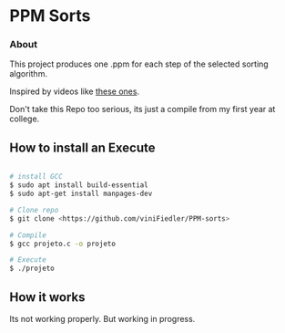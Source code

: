 # PPM Sorts 

### About
This project produces one .ppm for each step of the selected sorting algorithm.

Inspired by videos like [these ones](https://www.youtube.com/watch?v=8MsTNqK3o_w&t=2775s&ab_channel=Musicombo).

Don't take this Repo too serious, its just a compile from my first year at college.


## How to install an Execute

```bash

# install GCC
$ sudo apt install build-essential
$ sudo apt-get install manpages-dev

# Clone repo
$ git clone <https://github.com/viniFiedler/PPM-sorts>

# Compile
$ gcc projeto.c -o projeto

# Execute
$ ./projeto

```
## How it works

Its not working properly. But working in progress.
